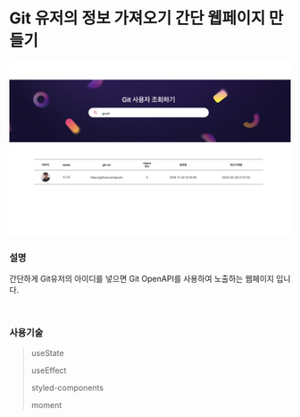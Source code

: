 # Git 유저의 정보 가져오기 간단 웹페이지 만들기

![웹 화면](./src/components/images/app_screenshot.png)

### 설명
간단하게 Git유저의 아이디를 넣으면 Git OpenAPI를 사용하여 노출하는 웹페이지 입니다.

<br/> 

### 사용기술
> useState
> 
> useEffect
> 
> styled-components
> 
> moment
